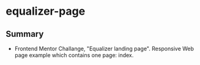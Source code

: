 # equalizer-page

## Summary

- Frontend Mentor Challange, "Equalizer landing page". Responsive Web page example which contains one page: index.
